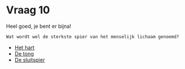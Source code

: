 # Vraag 10

Heel goed, je bent er bijna!

```
Wat wordt wel de sterkste spier van het menselijk lichaam genoemd?
```

* [Het hart](1.html)
* [De tong](klaar.html)
* [De sluitspier](1.html)



 

